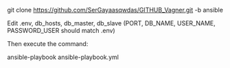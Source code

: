 git clone https://github.com/SerGayaasqwdas/GITHUB_Vagner.git -b ansible

Edit .env, db_hosts, db_master, db_slave (PORT, DB_NAME, USER_NAME, PASSWORD_USER should match .env)

Then execute the command:

ansible-playbook ansible-playbook.yml
